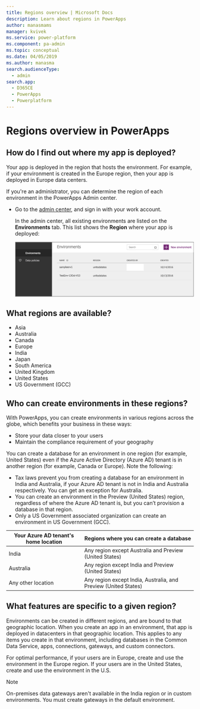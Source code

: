 ```yaml
---
title: Regions overview | Microsoft Docs
description: Learn about regions in PowerApps
author: manasmams
manager: kvivek
ms.service: power-platform
ms.component: pa-admin
ms.topic: conceptual
ms.date: 04/05/2019
ms.author: manasma
search.audienceType: 
  - admin
search.app: 
  - D365CE
  - PowerApps
  - Powerplatform
---
```


# Regions overview in PowerApps

## How do I find out where my app is deployed?

Your app is deployed in the region that hosts the environment. For example, if your environment is created in the Europe region, then your app is deployed in Europe data centers.

If you're an administrator, you can determine the region of each environment in the PowerApps Admin center.

- Go to the [admin center](https://admin.powerapps.com), and sign in with your work account.
  
    In the admin center, all existing environments are listed on the **Environments** tab. This list shows the **Region** where your app is deployed:
  
   ![Environments tab](./media/regions-overview/environment-list.png)

## What regions are available?

- Asia
- Australia
- Canada
- Europe
- India
- Japan
- South America
- United Kingdom
- United States
- US Government (GCC)

## Who can create environments in these regions?

With PowerApps, you can create environments in various regions across the globe, which benefits your business in these ways:

- Store your data closer to your users
- Maintain the compliance requirement of your geography

You can create a database for an environment in one region (for example, United States) even if the Azure Active Directory (Azure AD) tenant is in another region (for example, Canada or Europe). Note the following:

- Tax laws prevent you from creating a database for an environment in India and Australia, if your Azure AD tenant is not in India and Australia respectively. You can get an exception for Australia.
- You can create an environment in the Preview (United States) region, regardless of where the Azure AD tenant is, but you can’t provision a database in that region.
- Only a US Government associated organization can create an environment in US Government (GCC).

|Your Azure AD tenant's home location  |Regions where you can create a database  |
|---------|---------|
|India     | Any region except Australia and Preview (United States)        |
|Australia     | Any region except India and Preview (United States)           |
|Any other location     | Any region except India, Australia, and Preview (United States)           |


## What features are specific to a given region?

Environments can be created in different regions, and are bound to that geographic location. When you create an app in an environment, that app is deployed in datacenters in that geographic location. This applies to any items you create in that environment, including  databases in the Common Data Service, apps, connections, gateways, and custom connectors.

For optimal performance, if your users are in Europe, create and use the environment in the Europe region. If your users are in the United States, create and use the environment in the U.S.

> [!NOTE]
> On-premises data gateways aren't available in the India region or in custom environments. You must create gateways in the default environment.

